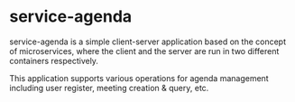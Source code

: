 # service-agenda

service-agenda is a simple client-server application based on the concept of microservices, where the client and the server are run in two different containers respectively.

This application supports various operations for agenda management including user register, meeting creation & query, etc.

